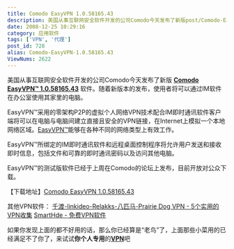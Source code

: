 ```yaml
---
title: Comodo EasyVPN 1.0.58165.43
description: 美国从事互联网安全软件开发的公司Comodo今天发布了新版post/Comodo-EasyVPN-1.0.58165.43.html">ComodoEasyVPN™1.0.58165.43软件。随着新版本的发布，使用者将可以通过IM软件在办公室使用其家里的电脑。EasyVPN™采用的零架构P2P的虚拟个人网络VPN技术配合IM即时通讯软件客户端将可以在电脑与电脑间建立直接且安全的VPN链接，在Internet上模拟一个本地网络区域。post/Comodo-EasyVPN-1.0.58165.43.html">EasyVPN™能够在各种不同的网络类型上有效工作。
date: 2008-12-25 10:29:16
category: 应用软件
tags: ['VPN', '代理']
post_id: 728
alias: Comodo-EasyVPN-1.0.58165.43
ViewNums: 2622
---
```


美国从事互联网安全软件开发的公司Comodo今天发布了新版 **[Comodo EasyVPN™ 1.0.58165.43](/blog/comodo-easyvpn-105816543)** 软件。随着新版本的发布，使用者将可以通过IM软件在办公室使用其家里的电脑。

EasyVPN™采用的零架构P2P的虚拟个人网络VPN技术配合IM即时通讯软件客户端将可以在电脑与电脑间建立直接且安全的VPN链接，在Internet上模拟一个本地网络区域。[EasyVPN™](/blog/comodo-easyvpn-105816543)能够在各种不同的网络类型上有效工作。

EasyVPN™所绑定的IM即时通讯软件和远程桌面控制程序将允许用户发送和接收即时信息，包括文件和可靠的即时通讯密码以及访问其他电脑。

EasyVPN™的测试版软件已经于上周在Comodo的论坛上发布，目前开放对公众下载。

【下载地址】[Comodo EasyVPN 1.0.58165.43](download.asp?id=247)

其他VPN软件：
[千渡-linkideo-Relakks-八匹马-Prairie Dog VPN - 5个实用的VPN收集](/blog/1000du-linkideo-relakks-duniu-prairiedogvpn)
[SmartHde - 免费VPN软件](/blog/free-vpn-smarthde-arovax)

如果你发现上面的都不好用的话，那么你已经算是“老鸟”了，上面那些小菜用的已经满足不了你了，来试试**你个人专用**的[**VPN**](http://vpn.15897.com)吧

